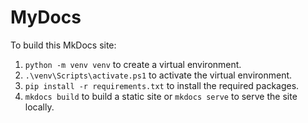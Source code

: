 # MyDocs

To build this MkDocs site:

1. `python -m venv venv` to create a virtual environment.
2. `.\venv\Scripts\activate.ps1` to activate the virtual environment.
3. `pip install -r requirements.txt` to install the required packages.
4. `mkdocs build` to build a static site or `mkdocs serve` to serve the site locally.
